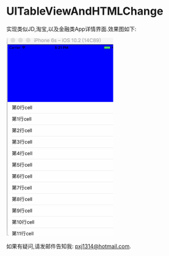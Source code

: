 # UITableViewAndHTMLChange
实现类似JD,淘宝,以及金融类App详情界面.效果图如下:

![](https://github.com/Paulpang/UITableViewAndHTMLChange/blob/master/效果图.gif)  

如果有疑问,请发邮件告知我: pxj1314@hotmail.com.
